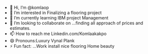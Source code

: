 - 👋 Hi, I’m @komlaop
- 👀 I’m interested in Finalizing a flooring project
- 🌱 I’m currently learning IBM project Management 
- 💞️ I’m looking to collaborate on ...finding all approach of prices and estimates.
- 📫 How to reach me Linkedin.com/Komlaakakpo
- 😄 Pronouns:Luxury Vynal Plank
- ⚡ Fun fact: ...Work install nice flooring
Home beauty
<!---Workfly
komlaop/komlaop is a ✨ special ✨ repository because its `README.md` (this file) appears on your GitHub profile.
Preview Hire and 
--->
